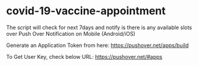 # covid-19-vaccine-appointment

The script will check for next 7days and notify is there is any available slots over Push Over Notification on Mobile (Android/iOS)

Generate an Application Token from here:
https://pushover.net/apps/build

To Get User Key, check below URL:
https://pushover.net/#apps
